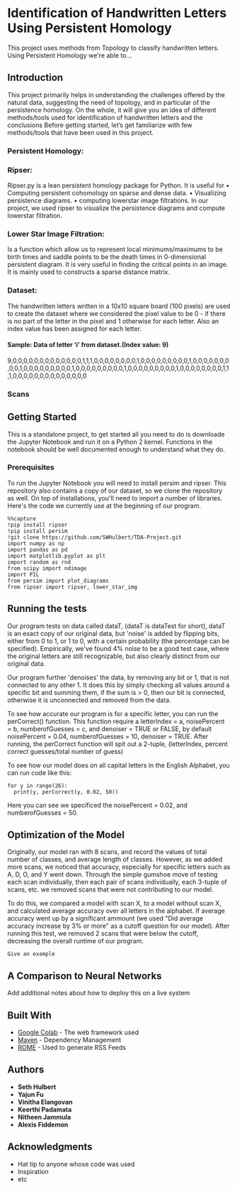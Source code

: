 # Identification of Handwritten Letters Using Persistent Homology

This project uses methods from Topology to classify handwritten letters. Using Persistent Homology we're able to...

## Introduction

This project primarily helps in understanding the challenges offered by the natural data, suggesting the need of topology, and in particular of the persistence homology.
On the whole, it will give you an idea of different methods/tools used for identification of handwritten letters and the conclusions
Before getting started, let’s get familiarize with few methods/tools that have been used in this project.

### Persistent Homology:

### Ripser:
Ripser.py is a lean persistent homology package for Python.
It is useful for
 •	Computing persistent cohomology on sparse and dense data.
 •	Visualizing persistence diagrams.
 •	computing lowerstar image filtrations.
In our project, we used ripser to visualize the persistence diagrams and compute lowerstar filtration.

### Lower Star Image Filtration:
Is a function which allow us to represent local minimums/maximums to be birth times and saddle points to be the death times in 0-dimensional persistent diagram. It is very useful in finding the critical points in an image. It is mainly used to constructs a sparse distance matrix.

### Dataset:
The handwritten letters written in a 10x10 square board (100 pixels) are used to create the dataset where we considered the pixel value to be 0 - if there is no part of the letter in the pixel and 1 otherwise for each letter. Also an index value has been assigned for each letter.

#### Sample: Data of letter ‘i’ from dataset.(Index value: 9)
9,0,0,0,0,0,0,0,0,0,0,0,0,0,1,1,1,0,0,0,0,0,0,0,0,1,0,0,0,0,0,0,0,0,0,1,0,0,0,0,0,0,0,0,0,1,0,0,0,0,0,0,0,0,0,1,0,0,0,0,0,0,0,0,0,1,0,0,0,0,0,0,0,0,0,1,0,0,0,0,0,0,0,0,1,1,1,0,0,0,0,0,0,0,0,0,0,0,0,0,0

### Scans

## Getting Started

This is a standalone project, to get started all you need to do is downloade the Jupyter Notebook and run it on a Python 2 kernel. Functions in the notebook should be well documented enough to understand what they do.

### Prerequisites

To run the Jupyter Notebook you will need to install persim and ripser. This repository also contains a copy of our dataset, so we clone the repository as well. On top of installations, you'll need to import a number of libraries. Here's the code we currently use at the beginning of our program.

```
%%capture
!pip install ripser
!pip install persim
!git clone https://github.com/SWHulbert/TDA-Project.git
import numpy as np
import pandas as pd
import matplotlib.pyplot as plt
import random as rnd
from scipy import ndimage
import PIL
from persim import plot_diagrams
from ripser import ripser, lower_star_img
```

## Running the tests

Our program tests on data called dataT, (dataT is dataTest for short), dataT is an exact copy of our original data, but 'noise' is added by flipping bits, either from 0 to 1, or 1 to 0, with a certain probability (the percentage can be specified). Empirically, we've found 4% noise to be a good test case, where the original letters are still recognizable, but also clearly distinct from our original data.

Our program further 'denoises' the data, by removing any bit or 1, that is not connected to any other 1. It does this by simply checking all values around a specific bit and summing them, if the sum is > 0, then our bit is connected, otherwise it is unconnected and removed from the data.

To see how accurate our program is for a specific letter, you can run the perCorrect() function. This function require a letterIndex = a, noisePercent = b, numberofGuesses = c, and denoiser = TRUE or FALSE, by default noisePercent = 0.04, numberofGuesses = 10, denoiser = TRUE. After running, the perCorrect function will spit out a 2-tuple, (letterIndex, percent correct guesses/total number of guess)

To see how our model does on all capital letters in the English Alphabet, you can run code like this:

```
for y in range(26):
  print(y, perCorrect(y, 0.02, 50))
```

Here you can see we specificed the noisePercent = 0.02, and numberofGuesses = 50.

## Optimization of the Model

Originally, our model ran with 8 scans, and record the values of total number of classes, and average length of classes. However, as we added more scans, we noticed that accuracy, especially for specific letters such as A, D, O, and Y went down. Through the simple gumshoe move of testing each scan individually, then each pair of scans individually, each 3-tuple of scans, etc. we removed scans that were not contributing to our model.

To do this, we compared a model with scan X, to a model without scan X, and calculated average accuracy over all letters in the alphabet. If average accuracy went up by a significant ammount (we used "Did average accuracy increase by 3% or more" as a cutoff question for our model). After running this test, we removed 2 scans that were below the cutoff, decreasing the overall runtime of our program.



```
Give an example
```

## A Comparison to Neural Networks

Add additional notes about how to deploy this on a live system

## Built With

* [Google Colab](https://colab.research.google.com/notebooks/welcome.ipynb) - The web framework used
* [Maven]() - Dependency Management
* [ROME]() - Used to generate RSS Feeds

## Authors

* **Seth Hulbert**
* **Yajun Fu**
* **Vinitha Elangovan**
* **Keerthi Padamata**
* **Nitheen Jammula**
* **Alexis Fiddemon**

## Acknowledgments

* Hat tip to anyone whose code was used
* Inspiration
* etc
